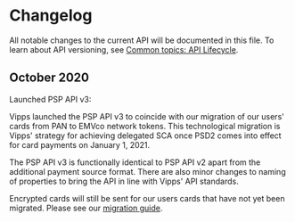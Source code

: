 <!-- START_METADATA
---
title: PSP API changelog
sidebar_label: Changelog
sidebar_position: 200
pagination_next: null
pagination_prev: null
---
END_METADATA -->

# Changelog

All notable changes to the current API will be documented in this file.
To learn about API versioning, see
[Common topics: API Lifecycle](https://developer.vippsmobilepay.com/docs/common-topics/api-lifecycle/).

## October 2020

Launched PSP API v3:

Vipps launched the PSP API v3 to coincide with our migration of our users' cards from PAN to EMVco network
tokens. This technological migration is Vipps' strategy for achieving delegated
SCA once PSD2 comes into effect for card payments on January 1, 2021.

The PSP API v3 is functionally identical to PSP API v2 apart from the
additional payment source format. There are also minor changes to naming of
properties to bring the API in line with Vipps' API standards.

Encrypted cards will still be sent for our users cards that have not yet been
migrated. Please see our [migration guide](v2-deprecation.md).
